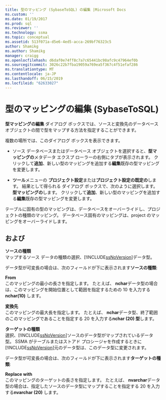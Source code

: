 ```yaml
---
title: 型のマッピング (SybaseToSQL) の編集 |Microsoft Docs
ms.custom: ''
ms.date: 01/19/2017
ms.prod: sql
ms.reviewer: ''
ms.technology: ssma
ms.topic: conceptual
ms.assetid: 513f071a-d5e6-4ed5-acca-269bf76323c5
author: Shamikg
ms.author: Shamikg
manager: craigg
ms.openlocfilehash: d6daf0e74ff8c7a7c65441bc98afc9c47964ef0b
ms.sourcegitcommit: 3026c22b7fba19059a769ea5f367c4f51efaf286
ms.translationtype: MT
ms.contentlocale: ja-JP
ms.lasthandoff: 06/15/2019
ms.locfileid: "62633027"
---
```

# <a name="edit-type-mapping-sybasetosql"></a>型のマッピングの編集 (SybaseToSQL)
**型マッピングの編集** ダイアログ ボックスでは、ソースと変換先のデータベース オブジェクトの間で型をマップする方法を指定することができます。  
  
複数の場所では、このダイアログ ボックスを表示できます。  
  
-   ソース データベースまたはデータベース オブジェクトを選択すると、**型マッピングの**メタデータ エクスプ ローラーの右側にタブが表示されます。 クリックして**追加**、新しい型のマッピングを追加する**編集**既存の型マッピングを変更します。  
  
-   **ツール**メニューの **プロジェクト設定**または**プロジェクト設定の既定の**します。 結果として得られる ダイアログ ボックスで、次のように選択します。**型マッピングの**します。 クリックして**追加**、新しい型のマッピングを追加する**編集**既存の型マッピングを変更します。  
  
テーブルに固有の型のマッピングは、データベースをオーバーライドし、プロジェクトの種類のマッピング。 データベース固有のマッピングは、project のマッピングをオーバーライドします。  
  
## <a name="options"></a>および  
**ソースの種類**  
マップするソース データの種類の選択、[!INCLUDE[ssNoVersion](../../includes/ssnoversion-md.md)]データ型。  
  
データ型が可変長の場合は、次のフィールドが下に表示されます**ソースの種類**:  
  
**From**  
このマッピングの最小の長さを指定します。 たとえば、 **nchar**データ型の場合は、このマッピングを開始位置として範囲を指定するための 10 を入力する**nchar(10)** します。  
  
**変換先**  
このマッピングの最大長を指定します。 たとえば、 **nchar**データ型、終了範囲のこのマッピングであることを指定する 20 を入力する**nchar (20) 型**します。  
  
**ターゲットの種類**  
選択、[!INCLUDE[ssNoVersion](../../includes/ssnoversion-md.md)]ソースのデータ型がマップされているデータ型。 SSMA がテーブルまたはストアド プロシージャを作成するときに[!INCLUDE[ssNoVersion](../../includes/ssnoversion-md.md)]元のデータ型は、このデータ型に変更されます。  
  
データ型が可変長の場合は、次のフィールドが下に表示されます**ターゲットの種類**:  
  
**Replace with**  
このマッピングのターゲットの長さを指定します。 たとえば、 **nvarchar**データ型の場合は、指定したソースのデータ型にマップすることを指定する 20 を入力する**nvarchar (20)** します。  
  
